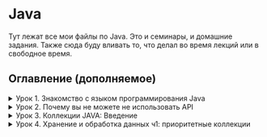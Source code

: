# Java

Тут лежат все мои файлы по Java. Это и семинары, и домашние задания. Также сюда буду вливать то, что делал во время лекций или в свободное время.


## Оглавление (дополняемое)

<details><summary>Урок 1. Знакомство с языком программирования Java</summary>

* [Семинар](https://github.com/guitaristdave/java/tree/main/seminars/lesson1)
    + [Задача №1](https://github.com/guitaristdave/java/blob/main/seminars/lesson1/app.java) - делает выборку из четных элементов массива    
* [Домашнее задание](https://github.com/guitaristdave/java/tree/main/homeworks/lesson1)
    + [Задача №1](https://github.com/guitaristdave/java/blob/main/homeworks/lesson1/program.java) - вычисляет n-ое треугольное число
</details>
<details><summary>Урок 2. Почему вы не можете не использовать API</summary>

* [Домашнее задание](https://github.com/guitaristdave/java/tree/main/homeworks/lesson2)
    + [Задача №1](https://github.com/guitaristdave/java/blob/main/homeworks/lesson2/Program.java) Реализовать функцию возведения числа а в степень b. a, b ∈ Z
</details>

<details><summary>Урок 3. Коллекции JAVA: Введение</summary>

* [Домашнее задание](https://github.com/guitaristdave/java/tree/main/homeworks/lesson3)
    + [Задача №1](https://github.com/guitaristdave/java/blob/main/homeworks/lesson3/Program.java) Реализовать алгоритм сортировки слиянием

</details>

<details><summary>Урок 4. Хранение и обработка данных ч1: приоритетные коллекции</summary>

* [Домашнее задание](https://github.com/guitaristdave/java/tree/main/homeworks/lesson4)
    + [Задача №1](https://github.com/guitaristdave/java/blob/main/homeworks/lesson4/Program.java) Реализовать алгоритм сортировки кучей

</details>